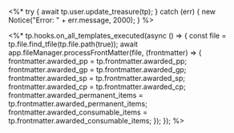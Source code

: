 <%* 
try {
    await tp.user.update_treasure(tp);
} catch (err) {
    new Notice("Error: " + err.message, 2000);
}
%>

<%*
tp.hooks.on_all_templates_executed(async () => {
    const file = tp.file.find_tfile(tp.file.path(true));
    await app.fileManager.processFrontMatter(file, (frontmatter) => {
        frontmatter.awarded_pp = tp.frontmatter.awarded_pp;
        frontmatter.awarded_gp = tp.frontmatter.awarded_gp;
        frontmatter.awarded_sp = tp.frontmatter.awarded_sp;
        frontmatter.awarded_cp = tp.frontmatter.awarded_cp;
        frontmatter.awarded_permanent_items = tp.frontmatter.awarded_permanent_items;
        frontmatter.awarded_consumable_items = tp.frontmatter.awarded_consumable_items;
    });
});
%>
